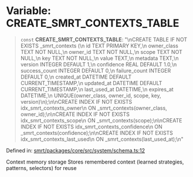 # Variable: CREATE\_SMRT\_CONTEXTS\_TABLE

> `const` **CREATE\_SMRT\_CONTEXTS\_TABLE**: "\nCREATE TABLE IF NOT EXISTS \_smrt\_contexts (\n  id TEXT PRIMARY KEY,\n  owner\_class TEXT NOT NULL,\n  owner\_id TEXT NOT NULL,\n  scope TEXT NOT NULL,\n  key TEXT NOT NULL,\n  value TEXT,\n  metadata TEXT,\n  version INTEGER DEFAULT 1,\n  confidence REAL DEFAULT 1.0,\n  success\_count INTEGER DEFAULT 0,\n  failure\_count INTEGER DEFAULT 0,\n  created\_at DATETIME DEFAULT CURRENT\_TIMESTAMP,\n  updated\_at DATETIME DEFAULT CURRENT\_TIMESTAMP,\n  last\_used\_at DATETIME,\n  expires\_at DATETIME,\n  UNIQUE(owner\_class, owner\_id, scope, key, version)\n);\n\nCREATE INDEX IF NOT EXISTS idx\_smrt\_contexts\_owner\n  ON \_smrt\_contexts(owner\_class, owner\_id);\n\nCREATE INDEX IF NOT EXISTS idx\_smrt\_contexts\_scope\n  ON \_smrt\_contexts(scope);\n\nCREATE INDEX IF NOT EXISTS idx\_smrt\_contexts\_confidence\n  ON \_smrt\_contexts(confidence);\n\nCREATE INDEX IF NOT EXISTS idx\_smrt\_contexts\_last\_used\n  ON \_smrt\_contexts(last\_used\_at);\n"

Defined in: [smrt/packages/core/src/system/schema.ts:12](https://github.com/happyvertical/smrt/blob/71a16025d52b026725fd522a392015e67e1d6489/packages/core/src/system/schema.ts#L12)

Context memory storage
Stores remembered context (learned strategies, patterns, selectors) for reuse
